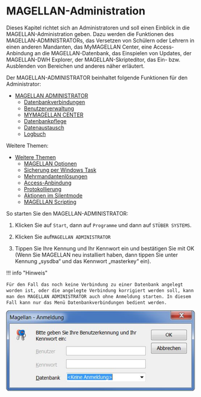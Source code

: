 # MAGELLAN-Administration

Dieses Kapitel richtet sich an Administratoren und soll einen Einblick in die MAGELLAN-Administration geben. Dazu werden die Funktionen des MAGELLAN-ADMINISTRATORs, das Versetzen von Schülern oder Lehrern in einen anderen Mandanten, das MyMAGELLAN Center, eine Access-Anbindung an die MAGELLAN-Datenbank, das Einspielen von Updates, der MAGELLAN-DWH Explorer, der MAGELLAN-Skripteditor, das Ein- bzw. Ausblenden von Bereichen und anderes näher erläutert. 

Der MAGELLAN-ADMINISTRATOR beinhaltet folgende Funktionen für den Administrator:

* [MAGELLAN ADMINISTRATOR](https://doc.magellan7.stueber.de/schulverwaltung/admin/magellan.administrator.html)
  * [Datenbankverbindungen](https://doc.magellan7.stueber.de/schulverwaltung/admin/admin.datenbankverbindungen.html)
  * [Benutzerverwaltung](https://doc.magellan7.stueber.de/schulverwaltung/admin/users.html)
  * [MYMAGELLAN CENTER](https://doc.magellan7.stueber.de/schulverwaltung/admin/mymagellan-center.html)
  * [Datenbankpflege](https://doc.magellan7.stueber.de/schulverwaltung/admin/datenbankpflege.html)
  * [Datenaustausch](https://doc.magellan7.stueber.de/schulverwaltung/admin/datenaustausch.html)
  * [Logbuch](https://doc.magellan7.stueber.de/schulverwaltung/admin/logbuch.html)

Weitere Themen:

* [Weitere Themen](https://doc.magellan7.stueber.de/schulverwaltung/admin/weitere.themen.html)
  * [MAGELLAN Optionen](https://doc.magellan7.stueber.de/schulverwaltung/admin/preferences.html)  
  * [Sicherung per Windows Task](https://doc.magellan7.stueber.de/schulverwaltung/admin/sicherung.windows.task.html)
  * [Mehrmandantenlösungen](https://doc.magellan7.stueber.de/schulverwaltung/admin/mehrmandantenloesung.html)
  * [Access-Anbindung](https://doc.magellan7.stueber.de/schulverwaltung/admin/access.anbindung.html)
  * [Protokollierung](https://doc.magellan7.stueber.de/schulverwaltung/admin/protocol.html)
  * [Aktionen im Silentmode](https://doc.magellan7.stueber.de/schulverwaltung/installation/magellan-administrator-im-silentmode-starten.html)
  * [MAGELLAN Scripting](https://doc.magellan-scripting.stueber.de/)


So starten Sie den MAGELLAN-ADMINISTRATOR:

1. Klicken Sie auf `Start`, dann auf `Programme` und dann auf `STÜBER SYSTEMS`.

2. Klicken Sie auf`MAGELLAN ADMINISTRATOR`

3. Tippen Sie Ihre Kennung und Ihr Kennwort ein und bestätigen Sie mit OK (Wenn Sie MAGELLAN neu installiert haben, dann tippen Sie unter Kennung „sysdba“ und das Kennwort „masterkey“ ein).

!!! info "Hinweis"

	Für den Fall das noch keine Verbindung zu einer Datenbank angelegt worden ist, oder die angelegte Verbindung korrigiert werden soll, kann man den MAGELLAN ADMINISTRATOR auch ohne Anmeldung starten. In diesem Fall kann nur das Menü Datenbankverbindungen bedient werden.

![Start des MAGELLAN ADMINISTRATORs ohne Anmeldung ](../../assets/images/admin_ohne_anmeldung.jpg) 

